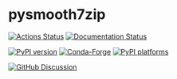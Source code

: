 # pysmooth7zip

[![Actions Status][actions-badge]][actions-link]
[![Documentation Status][rtd-badge]][rtd-link]

[![PyPI version][pypi-version]][pypi-link]
[![Conda-Forge][conda-badge]][conda-link]
[![PyPI platforms][pypi-platforms]][pypi-link]

[![GitHub Discussion][github-discussions-badge]][github-discussions-link]

<!-- SPHINX-START -->

<!-- prettier-ignore-start -->
[actions-badge]:            https://github.com/msclock/pysmooth7zip/workflows/CI/badge.svg
[actions-link]:             https://github.com/msclock/pysmooth7zip/actions
[conda-badge]:              https://img.shields.io/conda/vn/conda-forge/pysmooth7zip
[conda-link]:               https://github.com/conda-forge/pysmooth7zip-feedstock
[github-discussions-badge]: https://img.shields.io/static/v1?label=Discussions&message=Ask&color=blue&logo=github
[github-discussions-link]:  https://github.com/msclock/pysmooth7zip/discussions
[pypi-link]:                https://pypi.org/project/pysmooth7zip/
[pypi-platforms]:           https://img.shields.io/pypi/pyversions/pysmooth7zip
[pypi-version]:             https://img.shields.io/pypi/v/pysmooth7zip
[rtd-badge]:                https://readthedocs.org/projects/pysmooth7zip/badge/?version=latest
[rtd-link]:                 https://pysmooth7zip.readthedocs.io/en/latest/?badge=latest

<!-- prettier-ignore-end -->
